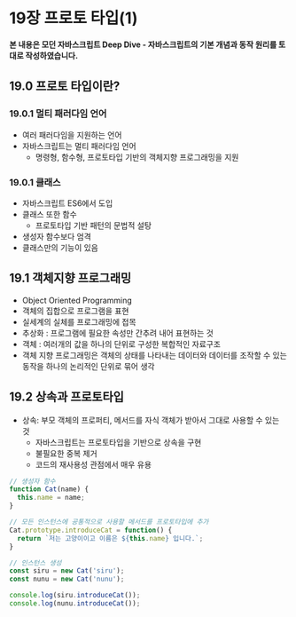 # 19장 프로토 타입(1)

**본 내용은 모던 자바스크립트 Deep Dive - 자바스크립트의 기본 개념과 동작 원리를 토대로 작성하였습니다.**



## 19.0 프로토 타입이란?

### 19.0.1 멀티 패러다임 언어

* 여러 패러다임을 지원하는 언어
* 자바스크립트는 멀티 패러다임 언어
  * 명령형, 함수형, 프로토타입 기반의 객체지향 프로그래밍을 지원



### 19.0.1 클래스

* 자바스크립트 ES6에서 도입
* 클래스 또한 함수
  * 프로토타입 기반 패턴의 문법적 설탕
* 생성자 함수보다 엄격
* 클래스만의 기능이 있음





## 19.1 객체지향 프로그래밍

* Object Oriented Programming
* 객체의 집합으로 프로그램을 표현
* 실세계의 실체를 프로그래밍에 접목
* 추상화 : 프로그램에 필요한 속성만 간추려 내어 표현하는 것
* 객체 : 여러개의 값을 하나의 단위로 구성한 복합적인 자료구조
* 객체 지향 프로그래밍은 객체의 상태를 나타내는 데이터와 데이터를 조작할 수 있는 동작을 하나의 논리적인 단위로 묶어 생각



## 19.2 상속과 프로토타입

* 상속: 부모 객체의 프로퍼티, 메서드를 자식 객체가 받아서 그대로 사용할 수 있는 것
  * 자바스크립트는 프로토타입을 기반으로 상속을 구현
  * 불필요한 중복 제거
  * 코드의 재사용성 관점에서 매우 유용

 ```JavaScript
 // 생성자 함수
 function Cat(name) {
   this.name = name;
 }
 
 // 모든 인스턴스에 공통적으로 사용할 메서드를 프로토타입에 추가
 Cat.prototype.introduceCat = function() {
   return `저는 고양이이고 이름은 ${this.name} 입니다.`;
 }
 
 // 인스턴스 생성
 const siru = new Cat('siru');
 const nunu = new Cat('nunu');
 
 console.log(siru.introduceCat());
 console.log(nunu.introduceCat());
 ```

